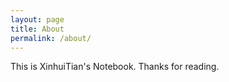 ```yaml
---
layout: page
title: About
permalink: /about/
---
```


This is XinhuiTian's Notebook. Thanks for reading.
